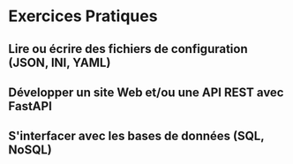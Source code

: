 # Exercices Pratiques

## Lire ou écrire des fichiers de configuration (JSON, INI, YAML)

## Développer un site Web et/ou une API REST avec FastAPI

## S'interfacer avec les bases de données (SQL, NoSQL)
